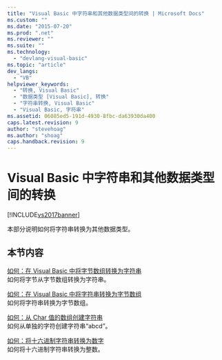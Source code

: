 ```yaml
---
title: "Visual Basic 中字符串和其他数据类型间的转换 | Microsoft Docs"
ms.custom: ""
ms.date: "2015-07-20"
ms.prod: ".net"
ms.reviewer: ""
ms.suite: ""
ms.technology: 
  - "devlang-visual-basic"
ms.topic: "article"
dev_langs: 
  - "VB"
helpviewer_keywords: 
  - "转换, Visual Basic"
  - "数据类型 [Visual Basic], 转换"
  - "字符串转换, Visual Basic"
  - "Visual Basic, 字符串"
ms.assetid: 06085ed5-191d-4930-8fbc-da63930da400
caps.latest.revision: 9
author: "stevehoag"
ms.author: "shoag"
caps.handback.revision: 9
---
```

# Visual Basic 中字符串和其他数据类型间的转换
[!INCLUDE[vs2017banner](../../../../visual-basic/includes/vs2017banner.md)]

本部分说明如何将字符串转换为其他数据类型。  
  
## 本节内容  
 [如何：在 Visual Basic 中将字节数组转换为字符串](../../../../visual-basic/programming-guide/language-features/strings/how-to-convert-an-array-of-bytes-into-a-string.md)  
 如何将字节从字节数组转换为字符串。  
  
 [如何：在 Visual Basic 中将字符串转换为字节数组](../../../../visual-basic/programming-guide/language-features/strings/how-to-convert-strings-into-an-array-of-bytes.md)  
 如何将字符串转换为字节数组。  
  
 [如何：从 Char 值的数组创建字符串](../../../../visual-basic/programming-guide/language-features/strings/how-to-create-a-string-from-an-array-of-char-values.md)  
 如何从单独的字符创建字符串“abcd”。  
  
 [如何：将十六进制字符串转换为数字](../../../../visual-basic/programming-guide/language-features/strings/how-to-convert-hexadecimal-strings-to-numbers.md)  
 如何将十六进制字符串转换为整数。